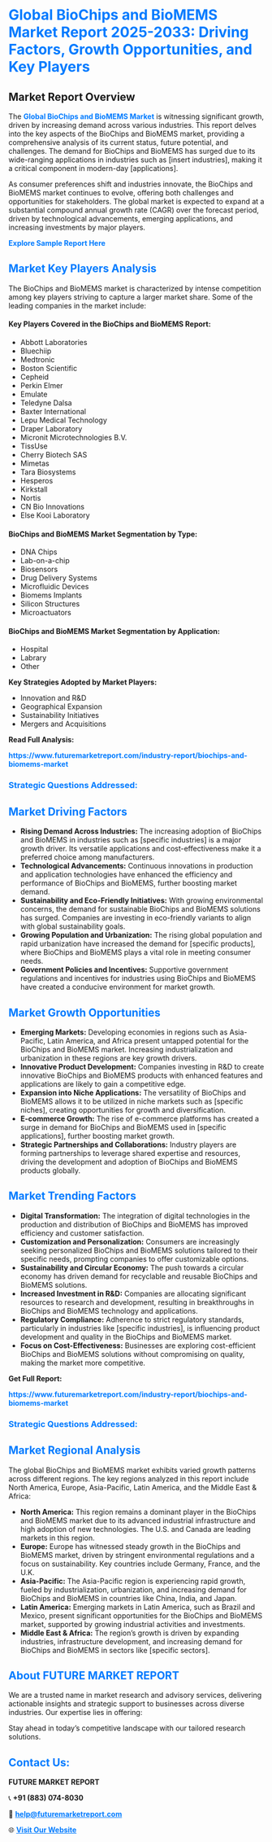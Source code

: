 <h1 style="color: #007BFF;">Global BioChips and BioMEMS Market Report 2025-2033: Driving Factors, Growth Opportunities, and Key Players</h1>

<section id="overview">
<h2>Market Report Overview</h2>
<p>The <a href="https://www.futuremarketreport.com/industry-report/biochips-and-biomems-market" style="color: #007BFF; text-decoration: none;"><strong>Global BioChips and BioMEMS Market</strong></a> is witnessing significant growth, driven by increasing demand across various industries. This report delves into the key aspects of the BioChips and BioMEMS market, providing a comprehensive analysis of its current status, future potential, and challenges. The demand for BioChips and BioMEMS has surged due to its wide-ranging applications in industries such as [insert industries], making it a critical component in modern-day [applications].</p>
<p>As consumer preferences shift and industries innovate, the BioChips and BioMEMS market continues to evolve, offering both challenges and opportunities for stakeholders. The global market is expected to expand at a substantial compound annual growth rate (CAGR) over the forecast period, driven by technological advancements, emerging applications, and increasing investments by major players.</p>
</section>

<section id="overview">
<p><a href="https://www.futuremarketreport.com/request-sample/reportId=78552" style="color: #007BFF; text-decoration: none;"><strong>Explore Sample Report Here</strong></a></p>
</section>

<section id="key-players">
<h2 style="color: #007BFF;">Market Key Players Analysis</h2>
<p>The BioChips and BioMEMS market is characterized by intense competition among key players striving to capture a larger market share. Some of the leading companies in the market include:</p>
<h4>Key Players Covered in the BioChips and BioMEMS Report:</h4>
<ul><li>Abbott Laboratories</li><li>Bluechiip</li><li>Medtronic</li><li>Boston Scientific</li><li>Cepheid</li><li>Perkin Elmer</li><li>Emulate</li><li>Teledyne Dalsa</li><li>Baxter International</li><li>Lepu Medical Technology</li><li>Draper Laboratory</li><li>Micronit Microtechnologies B.V.</li><li>TissUse</li><li>Cherry Biotech SAS</li><li>Mimetas</li><li>Tara Biosystems</li><li>Hesperos</li><li>Kirkstall</li><li>Nortis</li><li>CN Bio Innovations</li><li>Else Kooi Laboratory</li></ul>
<h4>BioChips and BioMEMS Market Segmentation by Type:</h4>
<ul><li>DNA Chips</li><li>Lab-on-a-chip</li><li>Biosensors</li><li>Drug Delivery Systems</li><li>Microfluidic Devices</li><li>Biomems Implants</li><li>Silicon Structures</li><li>Microactuators</li></ul>

<h4>BioChips and BioMEMS Market Segmentation by Application:</h4>
<ul><li>Hospital</li><li>Labrary</li><li>Other</li></ul>
<p><strong>Key Strategies Adopted by Market Players:</strong></p>
<ul>
<li>Innovation and R&D</li>
<li>Geographical Expansion</li>
<li>Sustainability Initiatives</li>
<li>Mergers and Acquisitions</li>
</ul>
</section>

<section>
<p><strong>Read Full Analysis: </strong></p><a href="https://www.futuremarketreport.com/industry-report/biochips-and-biomems-market" style="color: #007BFF; text-decoration: none;"><strong>https://www.futuremarketreport.com/industry-report/biochips-and-biomems-market</strong></a>
<h3 style="color: #007BFF;">Strategic Questions Addressed:</h3>
</section>

<section id="driving-factors">
<h2 style="color: #007BFF;">Market Driving Factors</h2>
<ul>
<li><strong>Rising Demand Across Industries:</strong> The increasing adoption of BioChips and BioMEMS in industries such as [specific industries] is a major growth driver. Its versatile applications and cost-effectiveness make it a preferred choice among manufacturers.</li>
<li><strong>Technological Advancements:</strong> Continuous innovations in production and application technologies have enhanced the efficiency and performance of BioChips and BioMEMS, further boosting market demand.</li>
<li><strong>Sustainability and Eco-Friendly Initiatives:</strong> With growing environmental concerns, the demand for sustainable BioChips and BioMEMS solutions has surged. Companies are investing in eco-friendly variants to align with global sustainability goals.</li>
<li><strong>Growing Population and Urbanization:</strong> The rising global population and rapid urbanization have increased the demand for [specific products], where BioChips and BioMEMS plays a vital role in meeting consumer needs.</li>
<li><strong>Government Policies and Incentives:</strong> Supportive government regulations and incentives for industries using BioChips and BioMEMS have created a conducive environment for market growth.</li>
</ul>
</section>

<section id="growth-opportunities">
<h2 style="color: #007BFF;">Market Growth Opportunities</h2>
<ul>
<li><strong>Emerging Markets:</strong> Developing economies in regions such as Asia-Pacific, Latin America, and Africa present untapped potential for the BioChips and BioMEMS market. Increasing industrialization and urbanization in these regions are key growth drivers.</li>
<li><strong>Innovative Product Development:</strong> Companies investing in R&D to create innovative BioChips and BioMEMS products with enhanced features and applications are likely to gain a competitive edge.</li>
<li><strong>Expansion into Niche Applications:</strong> The versatility of BioChips and BioMEMS allows it to be utilized in niche markets such as [specific niches], creating opportunities for growth and diversification.</li>
<li><strong>E-commerce Growth:</strong> The rise of e-commerce platforms has created a surge in demand for BioChips and BioMEMS used in [specific applications], further boosting market growth.</li>
<li><strong>Strategic Partnerships and Collaborations:</strong> Industry players are forming partnerships to leverage shared expertise and resources, driving the development and adoption of BioChips and BioMEMS products globally.</li>
</ul>
</section>

<section id="trending-factors">
<h2 style="color: #007BFF;">Market Trending Factors</h2>
<ul>
<li><strong>Digital Transformation:</strong> The integration of digital technologies in the production and distribution of BioChips and BioMEMS has improved efficiency and customer satisfaction.</li>
<li><strong>Customization and Personalization:</strong> Consumers are increasingly seeking personalized BioChips and BioMEMS solutions tailored to their specific needs, prompting companies to offer customizable options.</li>
<li><strong>Sustainability and Circular Economy:</strong> The push towards a circular economy has driven demand for recyclable and reusable BioChips and BioMEMS solutions.</li>
<li><strong>Increased Investment in R&D:</strong> Companies are allocating significant resources to research and development, resulting in breakthroughs in BioChips and BioMEMS technology and applications.</li>
<li><strong>Regulatory Compliance:</strong> Adherence to strict regulatory standards, particularly in industries like [specific industries], is influencing product development and quality in the BioChips and BioMEMS market.</li>
<li><strong>Focus on Cost-Effectiveness:</strong> Businesses are exploring cost-efficient BioChips and BioMEMS solutions without compromising on quality, making the market more competitive.</li>
</ul>
</section>

<section>
<p><strong>Get Full Report: </strong></p><a href="https://www.futuremarketreport.com/industry-report/biochips-and-biomems-market" style="color: #007BFF; text-decoration: none;"><strong>https://www.futuremarketreport.com/industry-report/biochips-and-biomems-market</strong></a>
<h3 style="color: #007BFF;">Strategic Questions Addressed:</h3>
</section>


<section id="regional-analysis">
<h2 style="color: #007BFF;">Market Regional Analysis</h2>
<p>The global BioChips and BioMEMS market exhibits varied growth patterns across different regions. The key regions analyzed in this report include North America, Europe, Asia-Pacific, Latin America, and the Middle East & Africa:</p>
<ul>
<li><strong>North America:</strong> This region remains a dominant player in the BioChips and BioMEMS market due to its advanced industrial infrastructure and high adoption of new technologies. The U.S. and Canada are leading markets in this region.</li>
<li><strong>Europe:</strong> Europe has witnessed steady growth in the BioChips and BioMEMS market, driven by stringent environmental regulations and a focus on sustainability. Key countries include Germany, France, and the U.K.</li>
<li><strong>Asia-Pacific:</strong> The Asia-Pacific region is experiencing rapid growth, fueled by industrialization, urbanization, and increasing demand for BioChips and BioMEMS in countries like China, India, and Japan.</li>
<li><strong>Latin America:</strong> Emerging markets in Latin America, such as Brazil and Mexico, present significant opportunities for the BioChips and BioMEMS market, supported by growing industrial activities and investments.</li>
<li><strong>Middle East & Africa:</strong> The region’s growth is driven by expanding industries, infrastructure development, and increasing demand for BioChips and BioMEMS in sectors like [specific sectors].</li>
</ul>
</section>

<footer>
<h2 style="color: #007BFF;">About FUTURE MARKET REPORT</h2>
<p>We are a trusted name in market research and advisory services, delivering actionable insights and strategic support to businesses across diverse industries. Our expertise lies in offering:</p>

<p>Stay ahead in today’s competitive landscape with our tailored research solutions.</p>

<h2 style="color: #007BFF;">Contact Us:</h2>
<p><strong>FUTURE MARKET REPORT</strong></p>
<p>📞 <strong>+91 (883) 074-8030</strong></p>
<p>📧 <strong><a href="mailto:help@futuremarketreport.com" style="color: #007BFF;">help@futuremarketreport.com</a></strong></p>
<p>🌐 <strong><a href="https://www.futuremarketreport.com/" style="color: #007BFF;">Visit Our Website</a></strong></p>
</footer>